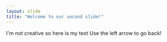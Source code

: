 ```yaml
---
layout: slide
title: "Welcome to our second slide!"
---
```

I'm not creative so here is my text
Use the left arrow to go back!
